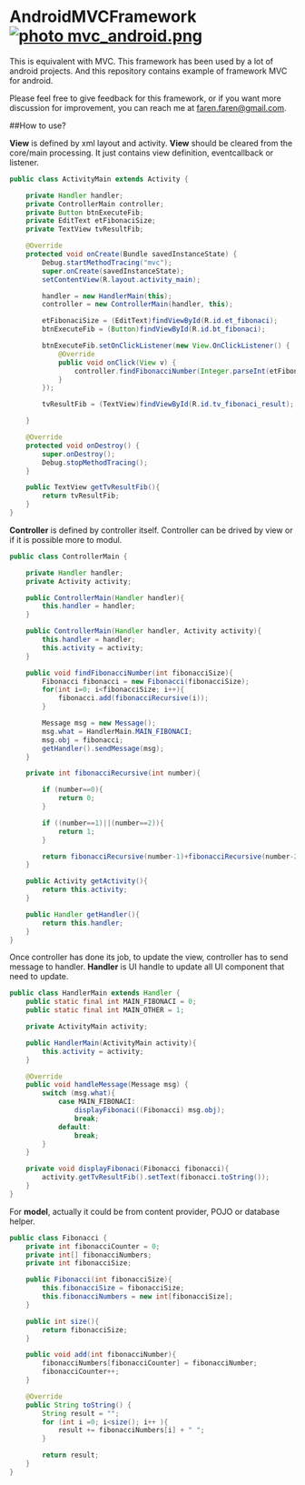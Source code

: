 # AndroidMVCFramework<a href="http://s669.photobucket.com/user/far-mit/media/mvc_android.png.html" target="_blank"><img src="http://i669.photobucket.com/albums/vv55/far-mit/mvc_android.png" border="0" alt=" photo mvc_android.png"/></a>

This is equivalent with MVC. This framework has been used by a lot of android projects.
And this repository contains example of framework MVC for android. 

Please feel free to give feedback for this framework, or if you want more discussion for improvement, you can reach me at faren.faren@gmail.com.


##How to use?

**View** is defined by xml layout and activity. **View** should be cleared from the core/main processing. It just contains view definition, eventcallback or listener.

```java
public class ActivityMain extends Activity {

    private Handler handler;
    private ControllerMain controller;
    private Button btnExecuteFib;
    private EditText etFibonaciSize;
    private TextView tvResultFib;

    @Override
    protected void onCreate(Bundle savedInstanceState) {
        Debug.startMethodTracing("mvc");
        super.onCreate(savedInstanceState);
        setContentView(R.layout.activity_main);

        handler = new HandlerMain(this);
        controller = new ControllerMain(handler, this);

        etFibonaciSize = (EditText)findViewById(R.id.et_fibonaci);
        btnExecuteFib = (Button)findViewById(R.id.bt_fibonaci);

        btnExecuteFib.setOnClickListener(new View.OnClickListener() {
            @Override
            public void onClick(View v) {
                controller.findFibonacciNumber(Integer.parseInt(etFibonaciSize.getText().toString()));
            }
        });

        tvResultFib = (TextView)findViewById(R.id.tv_fibonaci_result);

    }

    @Override
    protected void onDestroy() {
        super.onDestroy();
        Debug.stopMethodTracing();
    }

    public TextView getTvResultFib(){
        return tvResultFib;
    }
}
```


**Controller** is defined by controller itself. Controller can be drived by view or if it is possible more to modul.


```java
public class ControllerMain {

    private Handler handler;
    private Activity activity;

    public ControllerMain(Handler handler){
        this.handler = handler;
    }

    public ControllerMain(Handler handler, Activity activity){
        this.handler = handler;
        this.activity = activity;
    }

    public void findFibonacciNumber(int fibonacciSize){
        Fibonacci fibonacci = new Fibonacci(fibonacciSize);
        for(int i=0; i<fibonacciSize; i++){
            fibonacci.add(fibonacciRecursive(i));
        }

        Message msg = new Message();
        msg.what = HandlerMain.MAIN_FIBONACI;
        msg.obj = fibonacci;
        getHandler().sendMessage(msg);
    }

    private int fibonacciRecursive(int number){

        if (number==0){
            return 0;
        }

        if ((number==1)||(number==2)){
            return 1;
        }

        return fibonacciRecursive(number-1)+fibonacciRecursive(number-2);
    }

    public Activity getActivity(){
        return this.activity;
    }

    public Handler getHandler(){
        return this.handler;
    }
}
```

Once controller has done its job, to update the view, controller has to send message to handler.
**Handler** is UI handle to update all UI component that need to update.

```java
public class HandlerMain extends Handler {
    public static final int MAIN_FIBONACI = 0;
    public static final int MAIN_OTHER = 1;

    private ActivityMain activity;

    public HandlerMain(ActivityMain activity){
        this.activity = activity;
    }

    @Override
    public void handleMessage(Message msg) {
        switch (msg.what){
            case MAIN_FIBONACI:
                displayFibonaci((Fibonacci) msg.obj);
                break;
            default:
                break;
        }
    }

    private void displayFibonaci(Fibonacci fibonacci){
        activity.getTvResultFib().setText(fibonacci.toString());
    }
}
```

For **model**, actually it could be from content provider, POJO or database helper.

```java
public class Fibonacci {
    private int fibonacciCounter = 0;
    private int[] fibonacciNumbers;
    private int fibonacciSize;

    public Fibonacci(int fibonacciSize){
        this.fibonacciSize = fibonacciSize;
        this.fibonacciNumbers = new int[fibonacciSize];
    }

    public int size(){
        return fibonacciSize;
    }

    public void add(int fibonacciNumber){
        fibonacciNumbers[fibonacciCounter] = fibonacciNumber;
        fibonacciCounter++;
    }

    @Override
    public String toString() {
        String result = "";
        for (int i =0; i<size(); i++ ){
            result += fibonacciNumbers[i] + " ";
        }

        return result;
    }
}
```
